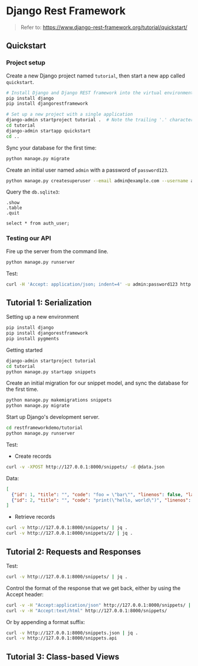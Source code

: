 # Django Rest Framework

> Refer to: https://www.django-rest-framework.org/tutorial/quickstart/

## Quickstart

### Project setup

Create a new Django project named `tutorial`, then start a new app called `quickstart`.

```sh
# Install Django and Django REST framework into the virtual environment
pip install django
pip install djangorestframework

# Set up a new project with a single application
django-admin startproject tutorial .  # Note the trailing '.' character
cd tutorial
django-admin startapp quickstart
cd ..
```

Sync your database for the first time:

```sh
python manage.py migrate
```

Create an initial user named `admin` with a password of `password123`.

```sh
python manage.py createsuperuser --email admin@example.com --username admin
```

Query the `db.sqlite3`:

```text
.show
.table
.quit

select * from auth_user;
```

### Testing our API

Fire up the server from the command line.

```sh
python manage.py runserver
```

Test:

```sh
curl -H 'Accept: application/json; indent=4' -u admin:password123 http://127.0.0.1:8000/users/
```

## Tutorial 1: Serialization

Setting up a new environment

```sh
pip install django
pip install djangorestframework
pip install pygments
```

Getting started

```sh
django-admin startproject tutorial
cd tutorial
python manage.py startapp snippets
```

Create an initial migration for our snippet model, and sync the database for the first time.

```sh
python manage.py makemigrations snippets
python manage.py migrate
```

Start up Django's development server.

```sh
cd restframeworkdemo/tutorial
python manage.py runserver
```

Test:

- Create records

```sh
curl -v -XPOST http://127.0.0.1:8000/snippets/ -d @data.json
```

Data:

```json
[
  {"id": 1, "title": "", "code": "foo = \"bar\"", "linenos": false, "language": "python", "style": "friendly"},
  {"id": 2, "title": "", "code": "print(\"hello, world\")", "linenos": false, "language": "python", "style": "friendly"}
]
```

- Retrieve records

```sh
curl -v http://127.0.0.1:8000/snippets/ | jq .
curl -v http://127.0.0.1:8000/snippets/2/ | jq .
```

## Tutorial 2: Requests and Responses

Test:

```sh
curl -v http://127.0.0.1:8000/snippets/ | jq .
```

Control the format of the response that we get back, either by using the Accept header:

```sh
curl -v -H "Accept:application/json" http://127.0.0.1:8000/snippets/ | jq .
curl -v -H "Accept:text/html" http://127.0.0.1:8000/snippets/
```

Or by appending a format suffix:

```sh
curl -v http://127.0.0.1:8000/snippets.json | jq .
curl -v http://127.0.0.1:8000/snippets.api
```

## Tutorial 3: Class-based Views

